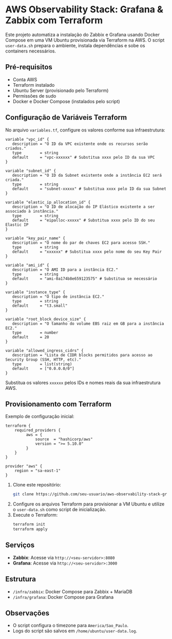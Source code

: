 # AWS Observability Stack: Grafana & Zabbix com Terraform

Este projeto automatiza a instalação do Zabbix e Grafana usando Docker Compose em uma VM Ubuntu provisionada via Terraform na AWS. O script `user-data.sh` prepara o ambiente, instala dependências e sobe os containers necessários.

## Pré-requisitos

- Conta AWS
- Terraform instalado
- Ubuntu Server (provisionado pelo Terraform)
- Permissões de sudo
- Docker e Docker Compose (instalados pelo script)

## Configuração de Variáveis Terraform

No arquivo `variables.tf`, configure os valores conforme sua infraestrutura:

```hcl
variable "vpc_id" {
   description = "O ID da VPC existente onde os recursos serão criados."
   type        = string
   default     = "vpc-xxxxxx" # Substitua xxxx pelo ID da sua VPC
}

variable "subnet_id" {
   description = "O ID da Subnet existente onde a instância EC2 será criada."
   type        = string
   default     = "subnet-xxxxx" # Substitua xxxx pelo ID da sua Subnet
}

variable "elastic_ip_allocation_id" {
   description = "O ID de alocação do IP Elástico existente a ser associado à instância."
   type        = string
   default     = "eipalloc-xxxxx" # Substitua xxxx pelo ID do seu Elastic IP
}

variable "key_pair_name" {
   description = "O nome do par de chaves EC2 para acesso SSH."
   type        = string
   default     = "xxxxxx" # Substitua xxxx pelo nome do seu Key Pair
}

variable "ami_id" {
   description = "O AMI ID para a instância EC2."
   type        = string
   default     = "ami-0a174b8e659123575" # Substitua se necessário
}

variable "instance_type" {
   description = "O tipo de instância EC2."
   type        = string
   default     = "t3.small"
}

variable "root_block_device_size" {
   description = "O tamanho do volume EBS raiz em GB para a instância EC2."
   type        = number
   default     = 20
}

variable "allowed_ingress_cidrs" {
   description = "Lista de CIDR blocks permitidos para acesso ao Security Group (SSH, HTTP, etc)."
   type        = list(string)
   default     = ["0.0.0.0/0"]
}
```

Substitua os valores `xxxxxx` pelos IDs e nomes reais da sua infraestrutura AWS.

## Provisionamento com Terraform

Exemplo de configuração inicial:

```hcl
terraform {
    required_providers {
         aws = {
             source  = "hashicorp/aws"
             version = ">= 5.10.0"
         }
    }
}

provider "aws" {
    region = "sa-east-1"
}
```

1. Clone este repositório:
      ```bash
      git clone https://github.com/seu-usuario/aws-observability-stack-grafana-zabbix.git
      ```
2. Configure os arquivos Terraform para provisionar a VM Ubuntu e utilize o `user-data.sh` como script de inicialização.
3. Execute o Terraform:
      ```bash
      terraform init
      terraform apply
      ```

## Serviços

- **Zabbix**: Acesse via `http://<seu-servidor>:8080`
- **Grafana**: Acesse via `http://<seu-servidor>:3000`

## Estrutura

- `/infra/zabbix`: Docker Compose para Zabbix + MariaDB
- `/infra/grafana`: Docker Compose para Grafana

## Observações

- O script configura o timezone para `America/Sao_Paulo`.
- Logs do script são salvos em `/home/ubuntu/user-data.log`.

